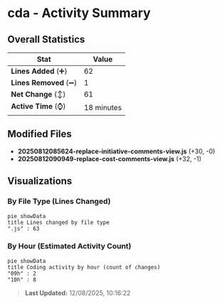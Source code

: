 # cda - Activity Summary 

## Overall Statistics

| Stat                   | Value                                                             |
| ---------------------- | ----------------------------------------------------------------- |
| **Lines Added** (➕)   | 62                                          |
| **Lines Removed** (➖) | 1                                        |
| **Net Change** (↕)    | 61                |
| **Active Time** (⌚)   | 18 minutes |


## Modified Files
- **20250812085624-replace-initiative-comments-view.js** (+30, -0)
- **20250812090949-replace-cost-comments-view.js** (+32, -1)

## Visualizations

### By File Type (Lines Changed)

```mermaid
pie showData
title Lines changed by file type
".js" : 63
```

### By Hour (Estimated Activity Count)

```mermaid
pie showData
title Coding activity by hour (count of changes)
"09h" : 2
"10h" : 8
```


> **Last Updated:** 12/08/2025, 10:16:22